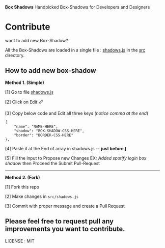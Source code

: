 **Box Shadows**
Handpicked Box-Shadows for Developers and Designers



# Contribute

want to add new Box-Shadow? 


All the Box-Shadows are loaded in a single file : [shadows.js](https://github.com/nakulrathore/Box-Shadows/blob/master/src/shadows.js)  in the [src](https://github.com/nakulrathore/Box-Shadows/tree/master/src) directory.


## How to add new box-shadow

**Method 1. (Simple)**

 [1] Go to file [shadows.js](https://github.com/nakulrathore/Box-Shadows/blob/master/src/shadows.js)
 
 [2] Click on Edit 🖉
 
 [3] Copy below code and Edit all three keys (*notice comma at the end*)
 

    {
    	"name": "NAME-HERE",
    	"shadow": "BOX-SHADOW-CSS-HERE",
    	"border": "BORDER-CSS-HERE"
    },


 [4] Paste it at the End of array in shadows.js -- **just before ]**
 
 [5] Fill the Input to Propose new Changes EX: *Added spotify login box shadow* then Proceed the Submit Pull-Request





-----

 **Method 2. (Fork)**
 
 
 [1] Fork this repo
 
 [2] Make changes in `src/shadows.js` 
 
 [3] Commit with proper message and create a Pull Request
 


## Please feel free to request pull any improvements you want to contribute.


LICENSE : MIT

